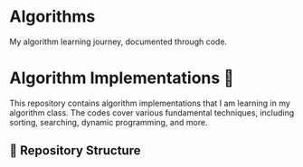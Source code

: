 # Algorithms
My algorithm learning journey, documented through code.
# Algorithm Implementations 🚀  

This repository contains algorithm implementations that I am learning in my algorithm class. The codes cover various fundamental techniques, including sorting, searching, dynamic programming, and more.  

## 📂 Repository Structure  
